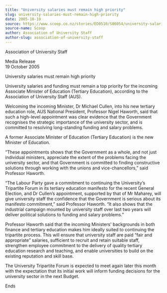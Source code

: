 ```yaml
---
title: "University salaries must remain high priority"
slug: university-salaries-must-remain-high-priority
date: 2005-10-19
source: https://www.scoop.co.nz/stories/ED0510/S00054/university-salaries-must-remain-high-priority.htm
source-name: Scoop
author: Association of University Staff
author-slug: association-of-university-staff
---
```


<p>Association of University Staff</p>

<p>Media Release<br> 19
October 2005</p>

<p>University salaries must remain high
priority</p>

<p>University salaries and funding must remain a top
priority for the incoming Associate Minister of Education
(Tertiary Education), according to the Association of
University Staff (AUS).</p>

<p>Welcoming the incoming
Minister, Dr Michael Cullen, into his new tertiary education
role, AUS National President, Professor Nigel Haworth, said
that such a high-level appointment was clear evidence that
the Government recognises the strategic importance of the
university sector, and is committed to resolving
long-standing funding and salary problems.<p>

<p>A former
Associate Minister of Education (Tertiary Education) is the
new Minister of Education.</p>

<p>“These appointments shows
that the Government as a whole, and not just individual
ministers, appreciate the extent of the problems facing the
university sector, and that Government is committed to
finding constructive solutions through working with the
unions and vice-chancellors,” said Professor Haworth.</p>

<p>“The Labour Party gave a commitment to continuing the
University’s Tripartite Forum in its tertiary education
manifesto for the recent General Election, and Dr Cullen’s
appointment, supported by that of Mr Maharey, will give
university staff the confidence that the Government is
serious about its manifesto commitment,” said Professor
Haworth. “It also shows that the industrial campaign mounted
by university staff over last two years will deliver
political solutions to funding and salary problems.”<p>
<p>Professor Haworth said that the incoming Ministers'
backgrounds in both finance and tertiary education makes him
ideally suited to continuing the tripartite process. This
will ensure that university staff are paid “fair and
appropriate” salaries, sufficient to recruit and retain
suitable staff, strengthen employee commitment to the
delivery of quality tertiary education research and
teaching, and enable universities to build on the existing
reputation and skill base.<p>

<p>The University
Tripartite Forum is expected to meet again later this month
with the expectation that its initial work will inform
funding decisions for the university sector in the next
Budget.</p>

<p>Ends</p>

  